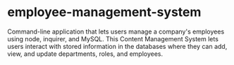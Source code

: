 # employee-management-system

Command-line application that lets users manage a company's employees using node, inquirer, and MySQL. This Content Management System lets users interact with stored information in the databases where they can add, view, and update departments, roles, and employees.
